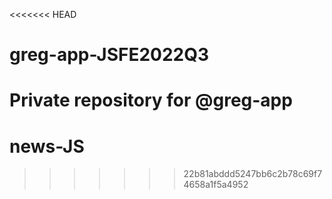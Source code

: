 <<<<<<< HEAD
# greg-app-JSFE2022Q3
Private repository for @greg-app
=======
# news-JS
>>>>>>> 22b81abddd5247bb6c2b78c69f74658a1f5a4952
